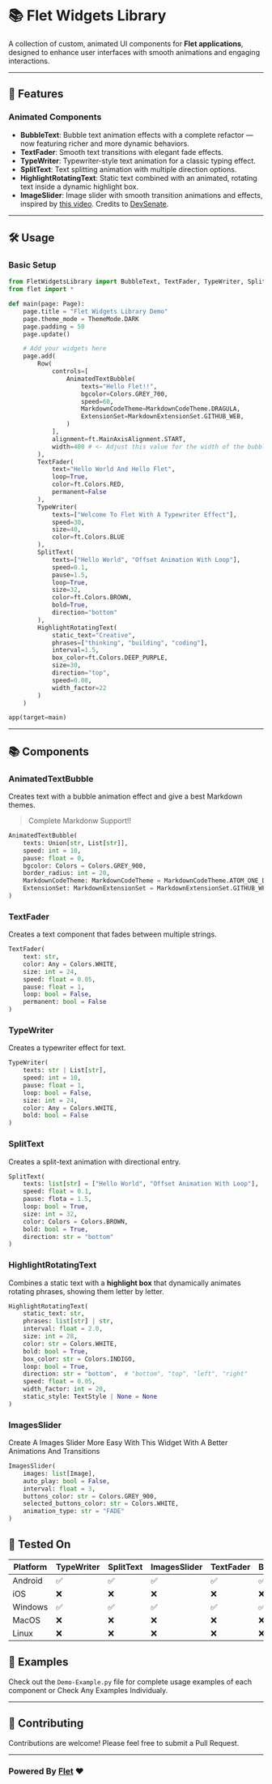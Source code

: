 # 📚 Flet Widgets Library

A collection of custom, animated UI components for **Flet applications**, designed to enhance user interfaces with smooth animations and engaging interactions.

---

## 🚀 Features

### **Animated Components**

* **BubbleText**: Bubble text animation effects with a complete refactor — now featuring richer and more dynamic behaviors.
* **TextFader**: Smooth text transitions with elegant fade effects.
* **TypeWriter**: Typewriter-style text animation for a classic typing effect.
* **SplitText**: Text splitting animation with multiple direction options.
* **HighlightRotatingText**: Static text combined with an animated, rotating text inside a dynamic highlight box.
* **ImageSlider**: Image slider with smooth transition animations and effects, inspired by [this video](https://www.youtube.com/watch?v=Vbu1UAaoJxw&t=63s). Credits to [DevSenate](https://github.com/navideveloper).

---

## 🛠️ Usage

### Basic Setup

```python
from FletWidgetsLibrary import BubbleText, TextFader, TypeWriter, SplitText, HighlightRotatingText
from flet import *

def main(page: Page):
    page.title = "Flet Widgets Library Demo"
    page.theme_mode = ThemeMode.DARK
    page.padding = 50
    page.update()

    # Add your widgets here
    page.add(
        Row(
            controls=[
                AnimatedTextBubble(
                    texts="Hello Flet!!",
                    bgcolor=Colors.GREY_700,
                    speed=60,
                    MarkdownCodeTheme=MarkdownCodeTheme.DRAGULA,
                    ExtensionSet=MarkdownExtensionSet.GITHUB_WEB,
                )
            ],
            alignment=ft.MainAxisAlignment.START,
            width=400 # <- Adjust this value for the width of the bubble
        ),
        TextFader(
            text="Hello World And Hello Flet",
            loop=True,
            color=ft.Colors.RED,
            permanent=False
        ),
        TypeWriter(
            texts=["Welcome To Flet With A Typewriter Effect"],
            speed=30,
            size=40,
            color=ft.Colors.BLUE
        ),
        SplitText(
            texts=["Hello World", "Offset Animation With Loop"],
            speed=0.1,
            pause=1.5,
            loop=True,
            size=32,
            color=ft.Colors.BROWN,
            bold=True,
            direction="bottom"
        ),
        HighlightRotatingText(
            static_text="Creative",
            phrases=["thinking", "building", "coding"],
            interval=1.5,
            box_color=ft.Colors.DEEP_PURPLE,
            size=30,
            direction="top",
            speed=0.08,
            width_factor=22
        )
    )

app(target=main)
```

---

## 📚 Components

### AnimatedTextBubble

Creates text with a bubble animation effect and give a best Markdown themes.
> Complete Markdonw Support!!

```python
AnimatedTextBubble(
    texts: Union[str, List[str]],
    speed: int = 10,
    pause: float = 0,
    bgcolor: Colors = Colors.GREY_900,
    border_radius: int = 20,
    MarkdownCodeTheme: MarkdownCodeTheme = MarkdownCodeTheme.ATOM_ONE_DARK,
    ExtensionSet: MarkdownExtensionSet = MarkdownExtensionSet.GITHUB_WEB
)
```

### TextFader

Creates a text component that fades between multiple strings.

```python
TextFader(
    text: str,
    color: Any = Colors.WHITE,
    size: int = 24,
    speed: float = 0.05,
    pause: float = 1,
    loop: bool = False,
    permanent: bool = False
)
```

### TypeWriter

Creates a typewriter effect for text.

```python
TypeWriter(
    texts: str | List[str],
    speed: int = 10,
    pause: float = 1,
    loop: bool = False,
    size: int = 24,
    color: Any = Colors.WHITE,
    bold: bool = False
)
```

### SplitText

Creates a split-text animation with directional entry.

```python
SplitText(
    texts: list[str] = ["Hello World", "Offset Animation With Loop"],
    speed: float = 0.1,
    pause: flota = 1.5,
    loop: bool = True,
    size: int = 32,
    color: Colors = Colors.BROWN,
    bold: bool = True,
    direction: str = "bottom"
)
```

### HighlightRotatingText

Combines a static text with a **highlight box** that dynamically animates rotating phrases, showing them letter by letter.

```python
HighlightRotatingText(
    static_text: str,
    phrases: list[str] | str,
    interval: float = 2.0,
    size: int = 28,
    color: str = Colors.WHITE,
    bold: bool = True,
    box_color: str = Colors.INDIGO,
    loop: bool = True,
    direction: str = "bottom",  # "bottom", "top", "left", "right"
    speed: float = 0.05,
    width_factor: int = 20,
    static_style: TextStyle | None = None
)
```

### ImagesSlider

Create A Images Slider More Easy With This Widget With A Better Animations And Transitions

```python
ImagesSlider(
    images: list[Image],
    auto_play: bool = False,
    interval: float = 3,
    buttons_color: str = Colors.GREY_900,
    selected_buttons_color: str = Colors.WHITE,
    animation_type: str = "FADE"
)
```

## 🧪 Tested On

| Platform | TypeWriter | SplitText | ImagesSlider | TextFader | BubbleText | RotatingText |
|----------|------------|-----------|--------------|-----------|------------|--------------|
| Android  | ✅          | ✅         | ✅            | ✅         | ✅          | ✅   |
| iOS      | ❌          | ❌         | ❌            | ❌         | ❌          | ❌   |
| Windows  | ✅          | ✅         | ✅            | ✅         | ✅          | ✅   |
| MacOS    | ❌          | ❌         | ❌            | ❌         | ❌          | ❌   |
| Linux    | ❌          | ❌         | ❌            | ❌         | ❌          | ❌   |
## 📝 Examples

Check out the `Demo-Example.py` file for complete usage examples of each component or Check Any Examples Individualy.


---

## 🤝 Contributing

Contributions are welcome! Please feel free to submit a Pull Request.

---

### Powered By [Flet](https://flet.dev/) ❤